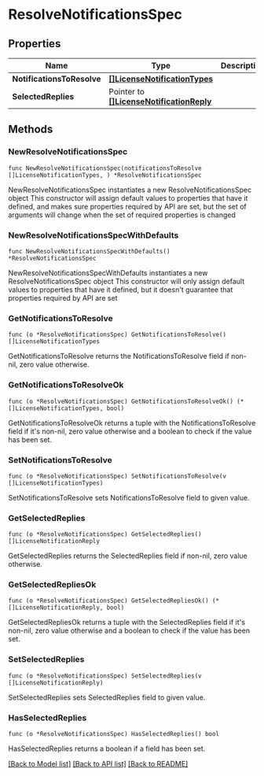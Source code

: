 # ResolveNotificationsSpec

## Properties

Name | Type | Description | Notes
------------ | ------------- | ------------- | -------------
**NotificationsToResolve** | [**[]LicenseNotificationTypes**](LicenseNotificationTypes.md) |  | 
**SelectedReplies** | Pointer to [**[]LicenseNotificationReply**](LicenseNotificationReply.md) |  | [optional] 

## Methods

### NewResolveNotificationsSpec

`func NewResolveNotificationsSpec(notificationsToResolve []LicenseNotificationTypes, ) *ResolveNotificationsSpec`

NewResolveNotificationsSpec instantiates a new ResolveNotificationsSpec object
This constructor will assign default values to properties that have it defined,
and makes sure properties required by API are set, but the set of arguments
will change when the set of required properties is changed

### NewResolveNotificationsSpecWithDefaults

`func NewResolveNotificationsSpecWithDefaults() *ResolveNotificationsSpec`

NewResolveNotificationsSpecWithDefaults instantiates a new ResolveNotificationsSpec object
This constructor will only assign default values to properties that have it defined,
but it doesn't guarantee that properties required by API are set

### GetNotificationsToResolve

`func (o *ResolveNotificationsSpec) GetNotificationsToResolve() []LicenseNotificationTypes`

GetNotificationsToResolve returns the NotificationsToResolve field if non-nil, zero value otherwise.

### GetNotificationsToResolveOk

`func (o *ResolveNotificationsSpec) GetNotificationsToResolveOk() (*[]LicenseNotificationTypes, bool)`

GetNotificationsToResolveOk returns a tuple with the NotificationsToResolve field if it's non-nil, zero value otherwise
and a boolean to check if the value has been set.

### SetNotificationsToResolve

`func (o *ResolveNotificationsSpec) SetNotificationsToResolve(v []LicenseNotificationTypes)`

SetNotificationsToResolve sets NotificationsToResolve field to given value.


### GetSelectedReplies

`func (o *ResolveNotificationsSpec) GetSelectedReplies() []LicenseNotificationReply`

GetSelectedReplies returns the SelectedReplies field if non-nil, zero value otherwise.

### GetSelectedRepliesOk

`func (o *ResolveNotificationsSpec) GetSelectedRepliesOk() (*[]LicenseNotificationReply, bool)`

GetSelectedRepliesOk returns a tuple with the SelectedReplies field if it's non-nil, zero value otherwise
and a boolean to check if the value has been set.

### SetSelectedReplies

`func (o *ResolveNotificationsSpec) SetSelectedReplies(v []LicenseNotificationReply)`

SetSelectedReplies sets SelectedReplies field to given value.

### HasSelectedReplies

`func (o *ResolveNotificationsSpec) HasSelectedReplies() bool`

HasSelectedReplies returns a boolean if a field has been set.


[[Back to Model list]](../README.md#documentation-for-models) [[Back to API list]](../README.md#documentation-for-api-endpoints) [[Back to README]](../README.md)


